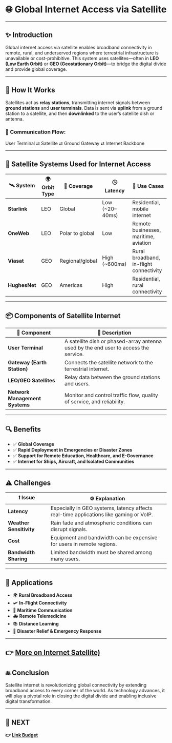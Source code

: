 # 🌐 Global Internet Access via Satellite

---

## ✨ Introduction

Global internet access via satellite enables broadband connectivity in remote, rural, and underserved regions where terrestrial infrastructure is unavailable or cost-prohibitive. This system uses satellites—often in **LEO (Low Earth Orbit)** or **GEO (Geostationary Orbit)**—to bridge the digital divide and provide global coverage.

---

## 📡 How It Works

Satellites act as **relay stations**, transmitting internet signals between **ground stations** and **user terminals**. Data is sent via **uplink** from a ground station to a satellite, and then **downlinked** to the user’s satellite dish or antenna.

### 🔁 Communication Flow:
User Terminal ⇄ Satellite ⇄ Ground Gateway ⇄ Internet Backbone


---

## 🚀 Satellite Systems Used for Internet Access

| 🛰️ System          | 🌍 Orbit Type | 📏 Coverage       | 🕒 Latency     | 📶 Use Cases                              |
|--------------------|--------------|-------------------|----------------|--------------------------------------------|
| **Starlink**       | LEO          | Global            | Low (~20–40ms) | Residential, mobile internet               |
| **OneWeb**         | LEO          | Polar to global   | Low            | Remote businesses, maritime, aviation      |
| **Viasat**         | GEO          | Regional/global   | High (~600ms)  | Rural broadband, in-flight connectivity    |
| **HughesNet**      | GEO          | Americas          | High           | Residential, rural connectivity            |

---

## 📦 Components of Satellite Internet

| 🔧 Component          | 📖 Description                                                                 |
|-----------------------|--------------------------------------------------------------------------------|
| **User Terminal**     | A satellite dish or phased-array antenna used by the end user to access the service. |
| **Gateway (Earth Station)** | Connects the satellite network to the terrestrial internet.                    |
| **LEO/GEO Satellites**| Relay data between the ground stations and users.                             |
| **Network Management Systems** | Monitor and control traffic flow, quality of service, and reliability.         |

---

## 🔍 Benefits

- ✅ **Global Coverage**  
- ✅ **Rapid Deployment in Emergencies or Disaster Zones**  
- ✅ **Support for Remote Education, Healthcare, and E-Governance**  
- ✅ **Internet for Ships, Aircraft, and Isolated Communities**

---

## ⚠️ Challenges

| ❗ Issue             | ⚙️ Explanation                                      |
|---------------------|-----------------------------------------------------|
| **Latency**         | Especially in GEO systems, latency affects real-time applications like gaming or VoIP. |
| **Weather Sensitivity** | Rain fade and atmospheric conditions can disrupt signals. |
| **Cost**            | Equipment and bandwidth can be expensive for users in remote regions. |
| **Bandwidth Sharing** | Limited bandwidth must be shared among many users. |

---

## 📌 Applications

- 🌍 **Rural Broadband Access**
- 🛩️ **In-Flight Connectivity**
- 🚢 **Maritime Communication**
- 🚑 **Remote Telemedicine**
- 📚 **Distance Learning**
- 🎯 **Disaster Relief & Emergency Response**

---



**👉 [More on  Internet Satellite)](https://europe.konnect.com/en-GB/satellite-internet-technology/satellite-internet-explained#:~:text=Unlike%20fixed%2Dline%20broadband%20services,sent%20to%20its%20intended%20recipient.)**  
---

## 🔚 Conclusion

Satellite internet is revolutionizing global connectivity by extending broadband access to every corner of the world. As technology advances, it will play a pivotal role in closing the digital divide and enabling inclusive digital transformation.

---

## 🔹 NEXT   
**👉 [Link Budget](../Link_Budget)**  
